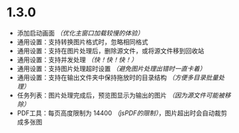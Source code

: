 # 1.3.0

- 添加启动画面 *（优化主窗口加载较慢的体验）*
- 通用设置：支持转换图片格式时，忽略相同格式
- 通用设置：支持在图片处理后，删除源文件，或将源文件移到回收站
- 通用设置：支持并发处理 *（快！快！快！）*
- 通用设置：支持图片处理超时设置 *（避免图片处理出错时一直卡着）*
- 通用设置：支持在输出文件夹中保持拖放时的目录结构 *（方便多目录批量处理）*
- 任务列表：图片处理完成后，预览图显示为输出的图片 *（因为源文件可能被移除）*
- PDF工具：每页高度限制为 14400 *（jsPDF的限制）*，图片超出时会自动裁剪成多张图